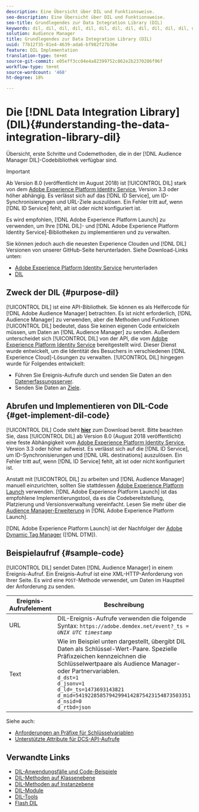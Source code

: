 ```yaml
---
description: Eine Übersicht über DIL und Funktionsweise.
seo-description: Eine Übersicht über DIL und Funktionsweise.
seo-title: Grundlegendes zur Data Integration Library (DIL)
keywords: dil, dil, dil, dil, dil, dil, dil, dil, dil, dil, dil, dil, dil, dil, dil, dil, dil, dil, dil, dil, dil, dil, dil, dil, dil, dil, dil, dil, dil, dil, dil, dil, dil, dil,
solution: Audience Manager
title: Grundlegendes zur Data Integration Library (DIL)
uuid: 77b12f35-81e4-4639-ada6-bf982f27b36e
feature: DIL Implementation
translation-type: tm+mt
source-git-commit: e05eff3cc04e4a82399752c862e2b2370286f96f
workflow-type: tm+mt
source-wordcount: '468'
ht-degree: 18%

---
```



# Die [!DNL Data Integration Library] (DIL){#understanding-the-data-integration-library-dil}

Übersicht, erste Schritte und Codemethoden, die in der [!DNL Audience Manager DIL]-Codebibliothek verfügbar sind.

>[!IMPORTANT]
>
>Ab Version 8.0 (veröffentlicht im August 2018) ist [!UICONTROL DIL] stark von dem [Adobe Experience Platform Identity Service](https://docs.adobe.com/content/help/de-DE/id-service/using/home.html), Version 3.3 oder höher abhängig. Es verlässt sich auf das [!DNL ID Service], um ID-Synchronisierungen und URL-Ziele auszulösen. Ein Fehler tritt auf, wenn [!DNL ID Service] fehlt, alt ist oder nicht konfiguriert ist.
>
>Es wird empfohlen, [!DNL Adobe Experience Platform Launch] zu verwenden, um Ihre [!DNL DIL]- und [!DNL Adobe Experience Platform Identity Service]-Bibliotheken zu implementieren und zu verwalten.

Sie können jedoch auch die neuesten Experience Clouden und [!DNL DIL] Versionen von unserer GitHub-Seite herunterladen. Siehe Download-Links unten:

* [Adobe Experience Platform Identity Service](https://github.com/Adobe-Marketing-Cloud/id-service/releases) herunterladen
* [DIL](https://github.com/Adobe-Marketing-Cloud/dil/releases)

## Zweck der DIL {#purpose-dil}

[!UICONTROL DIL] ist eine API-Bibliothek. Sie können es als Helfercode für [!DNL Adobe Audience Manager] betrachten. Es ist nicht erforderlich, [!DNL Audience Manager] zu verwenden, aber die Methoden und Funktionen [!UICONTROL DIL] bedeutet, dass Sie keinen eigenen Code entwickeln müssen, um Daten an [!DNL Audience Manager] zu senden. Außerdem unterscheidet sich [!UICONTROL DIL] von der API, die vom [Adobe Experience Platform Identity Service](https://docs.adobe.com/content/help/en/id-service/using/home.html) bereitgestellt wird. Dieser Dienst wurde entwickelt, um die Identität des Besuchers in verschiedenen [!DNL Experience Cloud]-Lösungen zu verwalten. [!UICONTROL DIL] hingegen wurde für Folgendes entwickelt:

* Führen Sie Ereignis-Aufrufe durch und senden Sie Daten an den [Datenerfassungsserver](../reference/system-components/components-data-collection.md).
* Senden Sie Daten an [Ziele](../features/destinations/destinations.md).

## Abrufen und Implementieren von DIL-Code {#get-implement-dil-code}

[!UICONTROL DIL] Code steht  **[hier](https://github.com/Adobe-Marketing-Cloud/dil/releases)** zum Download bereit. Bitte beachten Sie, dass [!UICONTROL DIL] ab Version 8.0 (August 2018 veröffentlicht) eine feste Abhängigkeit vom [Adobe Experience Platform Identity Service](https://docs.adobe.com/content/help/en/id-service/using/home.html), Version 3.3 oder höher aufweist. Es verlässt sich auf die [!DNL ID Service], um ID-Synchronisierungen und [!DNL URL destinations] auszulösen. Ein Fehler tritt auf, wenn [!DNL ID Service] fehlt, alt ist oder nicht konfiguriert ist.

Anstatt mit [!UICONTROL DIL] zu arbeiten und [!DNL Audience Manager] manuell einzurichten, sollten Sie stattdessen [Adobe Experience Platform Launch](https://docs.adobelaunch.com/) verwenden. [!DNL Adobe Experience Platform Launch] ist das empfohlene Implementierungstool, da es die Codebereitstellung, Platzierung und Versionsverwaltung vereinfacht. Lesen Sie mehr über die [Audience Manager-Erweiterung](https://docs.adobelaunch.com/extension-reference/web/adobe-audience-manager-extension) in [!DNL Adobe Experience Platform Launch].

[!DNL Adobe Experience Platform Launch] ist der Nachfolger der  [Adobe Dynamic Tag Manager](https://docs.adobe.com/content/help/en/dtm/using/c-overview.html) ([!DNL DTM]).

## Beispielaufruf {#sample-code}

[!UICONTROL DIL] sendet Daten  [!DNL Audience Manager] in einem Ereignis-Aufruf. Ein Ereignis-Aufruf ist eine XML-HTTP-Anforderung von Ihrer Seite. Es wird eine `POST`-Methode verwendet, um Daten im Hauptteil der Anforderung zu senden.

| Ereignis-Aufrufelement | Beschreibung |
|--- |--- |
| URL | DIL-Ereignis-Aufrufe verwenden die folgende Syntax: `https://adobe.demdex.net/event?_ts =` *`UNIX UTC timestamp`* |
| Text | Wie im Beispiel unten dargestellt, übergibt DIL Daten als Schlüssel-Wert-Paare. Spezielle Präfixzeichen kennzeichnen die Schlüsselwertpaare als Audience Manager- oder Partnervariablen.<br>`d_dst=1`<br>`d_jsonv=1`<br>`d_ld=_ts=1473693143821`<br>`d_mid=54192285857942994142875423154873503351`<br>`d_nsid=0`<br>`d_rtbd=json`<br> |

Siehe auch:
* [Anforderungen an Präfixe für Schlüsselvariablen](../features/traits/trait-variable-prefixes.md)
* [Unterstützte Attribute für DCS-API-Aufrufe](../api/dcs-intro/dcs-api-reference/dcs-keys.md)

## Verwandte Links

* [DIL-Anwendungsfälle und Code-Beispiele](/help/using/dil/dil-use-cases.md)
* [DIL-Methoden auf Klassenebene ](/help/using/dil/dil-class-overview/dil-start.md)
* [DIL-Methoden auf Instanzebene](/help/using/dil/dil-instance-methods.md)
* [DIL-Module](/help/using/dil/dil-modules.md)
* [DIL-Tools](/help/using/dil/dil-tools.md)
* [Flash DIL](/help/using/dil/dil-flash.md)